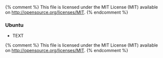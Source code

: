 {% comment %}
This file is licensed under the MIT License (MIT) available on
http://opensource.org/licenses/MIT.
{% endcomment %}

### Ubuntu

- TEXT

{% comment %}
This file is licensed under the MIT License (MIT) available on
http://opensource.org/licenses/MIT.
{% endcomment %}
